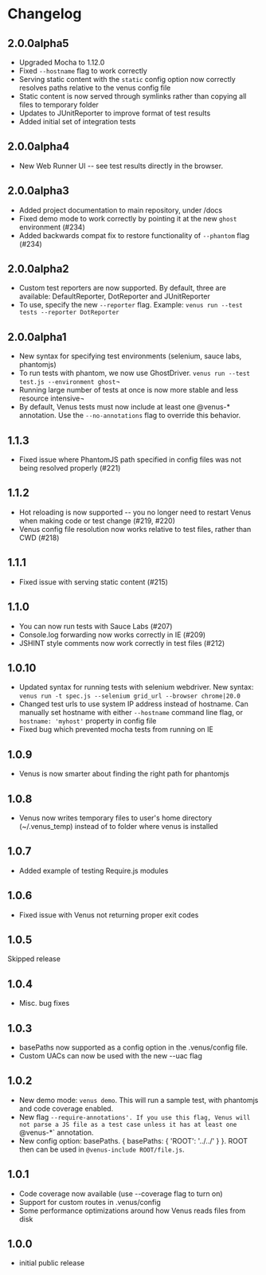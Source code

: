 # Changelog

## 2.0.0alpha5

* Upgraded Mocha to 1.12.0
* Fixed `--hostname` flag to work correctly
* Serving static content with the `static` config option now correctly resolves paths relative to the venus config file
* Static content is now served through symlinks rather than copying all files to temporary folder
* Updates to JUnitReporter to improve format of test results
* Added initial set of integration tests

## 2.0.0alpha4

* New Web Runner UI -- see test results directly in the browser.

## 2.0.0alpha3

* Added project documentation to main repository, under /docs
* Fixed demo mode to work correctly by pointing it at the new `ghost` environment (#234)
* Added backwards compat fix to restore functionality of `--phantom` flag (#234)

## 2.0.0alpha2

* Custom test reporters are now supported. By default, three are available: DefaultReporter, DotReporter and JUnitReporter
* To use, specify the new `--reporter` flag. Example: `venus run --test tests --reporter DotReporter`

## 2.0.0alpha1

* New syntax for specifying test environments (selenium, sauce labs, phantomjs)
* To run tests with phantom, we now use GhostDriver. `venus run --test test.js --environment ghost`¬
* Running large number of tests at once is now more stable and less resource intensive¬
* By default, Venus tests must now include at least one @venus-* annotation. Use the `--no-annotations` flag to override this behavior.

## 1.1.3

* Fixed issue where PhantomJS path specified in config files was not being resolved properly (#221)

## 1.1.2

* Hot reloading is now supported -- you no longer need to restart Venus when making code or test change (#219, #220)
* Venus config file resolution now works relative to test files, rather than CWD (#218)

## 1.1.1

* Fixed issue with serving static content (#215)

## 1.1.0

* You can now run tests with Sauce Labs (#207)
* Console.log forwarding now works correctly in IE (#209)
* JSHINT style comments now work correctly in test files (#212)

## 1.0.10

* Updated syntax for running tests with selenium webdriver. New syntax: `venus run -t spec.js --selenium grid_url --browser chrome|20.0`
* Changed test urls to use system IP address instead of hostname. Can manually set hostname with either `--hostname` command line flag, or `hostname: 'myhost'` property in config file
* Fixed bug which prevented mocha tests from running on IE

## 1.0.9

* Venus is now smarter about finding the right path for phantomjs

## 1.0.8

* Venus now writes temporary files to user's home directory (~/.venus_temp) instead of to folder where venus is installed

## 1.0.7

* Added example of testing Require.js modules

## 1.0.6

* Fixed issue with Venus not returning proper exit codes

## 1.0.5

Skipped release

## 1.0.4

* Misc. bug fixes

## 1.0.3

* basePaths now supported as a config option in the .venus/config file.
* Custom UACs can now be used with the new --uac flag

## 1.0.2

* New demo mode: `venus demo`. This will run a sample test, with phantomjs and code coverage enabled.
* New flag `--require-annotations'. If you use this flag, Venus will not parse a JS file as a test case unless it has at least one `@venus-*` annotation.
* New config option: basePaths. { basePaths: { 'ROOT': '../../' } }. ROOT then can be used in `@venus-include ROOT/file.js`.

## 1.0.1

* Code coverage now available (use --coverage flag to turn on)
* Support for custom routes in .venus/config
* Some performance optimizations around how Venus reads files from disk

## 1.0.0

* initial public release
